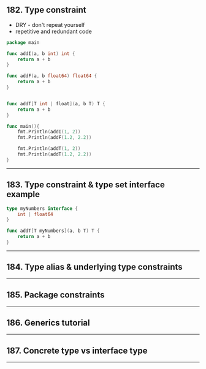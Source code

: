 ## 182. Type constraint

* DRY - don't repeat yourself
* repetitive and redundant code

```go
package main

func addI(a, b int) int {
    return a + b
}

func addF(a, b float64) float64 {
    return a + b
}


func addT[T int | float](a, b T) T {
    return a + b
}

func main(){
    fmt.Println(addI(1, 2))
    fmt.Println(addF(1.2, 2.2))

    fmt.Println(addT(1, 2))
    fmt.Println(addT(1.2, 2.2))
}
```

***

## 183. Type constraint & type set interface example

```go
type myNumbers interface {
    int | float64
}

func addT[T myNumbers](a, b T) T {
    return a + b
}
```

***

## 184. Type alias & underlying type constraints

***

## 185. Package constraints

***

## 186. Generics tutorial

***

## 187. Concrete type vs interface type

***

